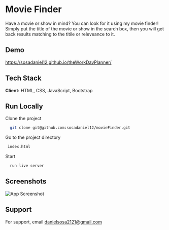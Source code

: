 
# Movie Finder

Have a movie or show in mind? You can look for it using my movie finder! Simply put the title of the movie or show in the search box, then you will get back results matching to the titile or releveance to it. 

## Demo

https://sosadaniel12.github.io/theWorkDayPlanner/



## Tech Stack

**Client:** HTML, CSS, JavaScript, Bootstrap



## Run Locally

Clone the project

```bash
  git clone git@github.com:sosadaniel12/movieFinder.git
```

Go to the project directory

```bash
 index.html
```

Start 

```bash
  run live server
```


## Screenshots

![App Screenshot](https://danielsosa2121.nimbusweb.me/box/attachment/6506490/1ripk06ph6ikfqdchptp/Ua7QX84rrT5OF8XA/screenshot-sosadaniel12.github.io-2022.01.18-15_00_14.png)


## Support

For support, email danielsosa2121@gmail.com

